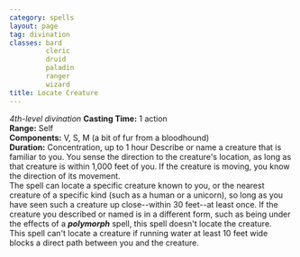 ```yaml
---
category: spells
layout: page
tag: divination
classes: bard
         cleric
         druid
         paladin
         ranger
         wizard
title: Locate Creature 
---
```

_4th-level divination_ 
**Casting Time:** 1 action    
**Range:** Self    
**Components:** V, S, M (a bit of fur from a bloodhound)    
**Duration:** Concentration, up to 1 hour 
Describe or name a creature that is familiar to you. You sense the direction to the creature's location, as long as that creature is within 1,000 feet of you. If the creature is moving, you know the direction of its movement.    
The spell can locate a specific creature known to you, or the nearest creature of a specific kind (such as a human or a unicorn), so long as you have seen such a creature up close--within 30 feet--at least once. If the creature you described or named is in a different form, such as being under the effects of a **_polymorph_** spell, this spell doesn't locate the creature.    
This spell can't locate a creature if running water at least 10 feet wide blocks a direct path between you and the creature. 